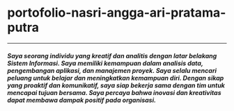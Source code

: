 # portofolio-nasri-angga-ari-pratama-putra
---
##### Saya seorang individu yang kreatif dan analitis dengan latar belakang Sistem Informasi. Saya memiliki kemampuan dalam analisis data, pengembangan aplikasi, dan manajemen proyek. Saya selalu mencari peluang untuk belajar dan meningkatkan kemampuan diri. Dengan sikap yang proaktif dan komunikatif, saya siap bekerja sama dengan tim untuk mencapai tujuan bersama. Saya percaya bahwa inovasi dan kreativitas dapat membawa dampak positif pada organisasi.
